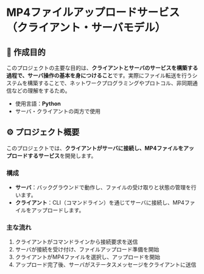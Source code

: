 # MP4ファイルアップロードサービス（クライアント・サーバモデル）

## 📘 作成目的

このプロジェクトの主要な目的は、**クライアントとサーバのサービスを構築する過程で、サーバ操作の基本を身につけること**です。実際にファイル転送を行うシステムを構築することで、ネットワークプログラミングやプロトコル、非同期通信などの理解をするため。

- 使用言語：**Python**
- サーバ・クライアントの両方で使用

## ⚙️ プロジェクト概要

このプロジェクトでは、**クライアントがサーバに接続し、MP4ファイルをアップロードするサービス**を開発します。

### 構成

- **サーバ**：バックグラウンドで動作し、ファイルの受け取りと状態の管理を行います。
- **クライアント**：CLI（コマンドライン）を通じてサーバに接続し、MP4ファイルをアップロードします。

### 主な流れ

1. クライアントがコマンドラインから接続要求を送信
2. サーバが接続を受け付け、ファイルアップロード準備を開始
3. クライアントがMP4ファイルを選択し、アップロードを開始
4. アップロード完了後、サーバがステータスメッセージをクライアントに送信
